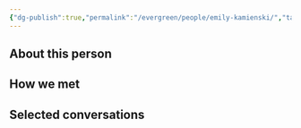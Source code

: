 ```yaml
---
{"dg-publish":true,"permalink":"/evergreen/people/emily-kamienski/","tags":["people","potential_fellow"]}
---
```


## About this person


## How we met


## Selected conversations
